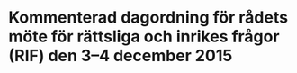 # Kommenterad dagordning för rådets möte för rättsliga och inrikes frågor (RIF) den 3–4 december 2015


